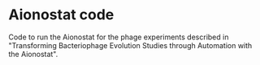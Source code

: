 # Aionostat code
Code to run the Aionostat for the phage experiments described in "Transforming Bacteriophage Evolution Studies through Automation with the Aionostat".
